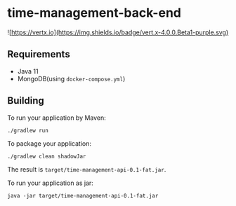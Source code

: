 # time-management-back-end

![https://vertx.io](https://img.shields.io/badge/vert.x-4.0.0.Beta1-purple.svg)

## Requirements

- Java 11
- MongoDB(using `docker-compose.yml`)

## Building

To run your application by Maven:

```
./gradlew run
```

To package your application:

```
./gradlew clean shadowJar
```

The result is `target/time-management-api-0.1-fat.jar`.

To run your application as jar:

```
java -jar target/time-management-api-0.1-fat.jar
```
